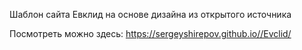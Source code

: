 Шаблон сайта Евклид на основе дизайна из открытого источника

Посмотреть можно здесь:
https://sergeyshirepov.github.io//Evclid/
